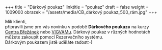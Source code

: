 +++
title = "Dárkový poukaz"
linktitle = "poukaz"
draft = false
weight = 1009000
obrazek = "/assets/media/CB_dárkový poukaz_500_rám.jpg"
+++

Milí klienti,  
připravili jsme pro vás novinku v podobě **Dárkového poukazu** na kurzy [Centra Břežánek](https://brezanek.webooker.eu/Courses?semesterID=10633) nebo [VIGVAMu](https://vigvam.webooker.eu/Courses?semesterID=10634). Dárkový poukaz v různých hodnotách můžete zakoupit pomocí Rezervačního systému.  
Dárkovým poukazem jistě uděláte radost:-)
